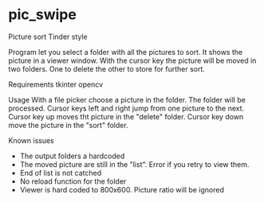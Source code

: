 # pic_swipe
Picture sort Tinder style

Program let you select a folder with all the pictures to sort. It shows the picture in a viewer window. With the cursor key the picture will be moved in two folders. One to delete the other to store for further sort.

Requirements
tkinter
opencv

Usage
With a file picker choose a picture in the folder. The folder will be processed.
Cursor keys left and right jump from one picture to the next.
Cursor key up moves tht picture in the "delete" folder.
Cursor key down move the picture in the "sort" folder.

Known issues
- The output folders a hardcoded
- The moved picture are still in the "list". Error if you retry to view them.
- End of list is not catched
- No reload function for the folder
- Viewer is hard coded to 800x600. Picture ratio will be ignored
